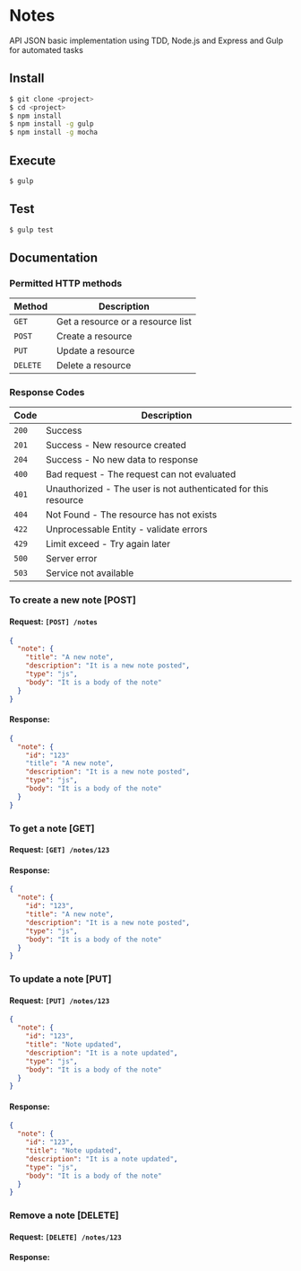 # Notes
 API JSON basic implementation using TDD, Node.js and Express and Gulp
 for automated tasks

## Install
```bash
$ git clone <project>
$ cd <project>
$ npm install
$ npm install -g gulp
$ npm install -g mocha
```

## Execute
```bash
$ gulp
```

## Test
```bash
$ gulp test
```

## Documentation

### Permitted HTTP methods

| Method   | Description                       |
|----------|-----------------------------------|
| `GET`    | Get a resource or a resource list |
| `POST`   | Create a resource                 |
| `PUT`    | Update a resource                 |
| `DELETE` | Delete a resource                 |

### Response Codes

| Code  | Description |
|-------|----------------------------------------------------------------|
| `200` | Success                                                        |
| `201` | Success - New resource created                                 |
| `204` | Success - No new data to response                              |
| `400` | Bad request - The request can not evaluated                    |
| `401` | Unauthorized - The user is not authenticated for this resource |
| `404` | Not Found - The resource has not exists                        |
| `422` | Unprocessable Entity - validate errors                         |
| `429` | Limit exceed - Try again later                                 |
| `500` | Server error                                                   |
| `503` | Service not available                                          |  


### To create a new note [POST]
#### Request: `[POST] /notes`
```json
{
  "note": {
    "title": "A new note",
    "description": "It is a new note posted",
    "type": "js",
    "body": "It is a body of the note"
  }
}
```
#### Response:
```json
{
  "note": {
    "id": "123"
    "title": "A new note",
    "description": "It is a new note posted",
    "type": "js",
    "body": "It is a body of the note"
  }
}
```

### To get a note [GET]
#### Request: `[GET] /notes/123`
#### Response:
```json
{
  "note": {
    "id": "123",
    "title": "A new note",
    "description": "It is a new note posted",
    "type": "js",
    "body": "It is a body of the note"
  }
}
```

### To update a note [PUT]
#### Request: `[PUT] /notes/123`
```json
{
  "note": {
    "id": "123",
    "title": "Note updated",
    "description": "It is a note updated",
    "type": "js",
    "body": "It is a body of the note"
  }
}
```
#### Response:
```json
{
  "note": {
    "id": "123",
    "title": "Note updated",
    "description": "It is a note updated",
    "type": "js",
    "body": "It is a body of the note"
  }
}
```

### Remove a note [DELETE]
#### Request: `[DELETE] /notes/123`

#### Response:
